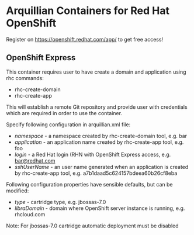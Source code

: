 Arquillian Containers for Red Hat OpenShift
===========================================

Register on https://openshift.redhat.com/app/ to get free access!

OpenShift Express
-----------------

This container requires user to have create a domain and application using rhc commands:

* rhc-create-domain
* rhc-create-app

This will establish a remote Git repository and provide user with credentials which are required
in order to use the container.


Specify following configuration in arquillian.xml file:
* _namespace_ - a namespace created by rhc-create-domain tool, e.g. bar
* _application_ - an application name created by rhc-create-app tool, e.g. foo
* _login_ - a Red Hat login (RHN with OpenShift Express access, e.g. bar@redhat.com
* _sshUserName_ - an user name generated when an application is created by rhc-create-app tool, e.g. a7b1daad5c624157bdeea60b26cf8eba

Following configuration properties have sensible defaults, but can be modified:
* _type_ - cartridge type, e.g. jbossas-7.0
* _libraDomain_ - domain where OpenShift server instance is running, e.g. rhcloud.com

Note: For jbossas-7.0 cartridge automatic deployment must be disabled
